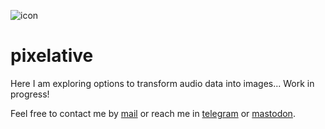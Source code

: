 ![icon](https://gitlab.com/azarte/pixelative/-/raw/master/assets/img/logo_64.png)

# pixelative

Here I am exploring options to transform audio data into images... Work in progress!  

Feel free to contact me by [mail](mailto:rodrigovalla@protonmail.ch) or reach me in
[telegram](https://t.me/rvalla) or [mastodon](https://fosstodon.org/@rvalla).
